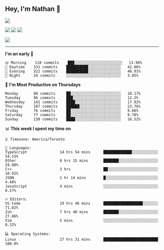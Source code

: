 ## Hey, I'm Nathan 👋

![](https://visitor-badge.laobi.icu/badge?page_id=nathan13888.visiter.badge)

[![](https://img.shields.io/badge/OS-Ubuntu-blue?style=flat-square&logo=ubuntu&logoColor=white)](https://en.wikipedia.org/wiki/Linux)
[![](https://img.shields.io/badge/Editor-VSCodeInsiders-blue?style=flat-square&logo=visual-studio-code&logoColor=white)](https://code.visualstudio.com/)
[![](https://img.shields.io/badge/Editor-Neovim-blue?style=flat-square&logo=vim&logoColor=white)](https://github.com/neovim/neovim)

![](https://github-readme-stats.vercel.app/api?username=Nathan13888&show_icons=true&theme=dracula&hide=stars&count_private=true)

---

<!--START_SECTION:waka-->
**I'm an early 🐤** 

```text
🌞 Morning    110 commits    ███░░░░░░░░░░░░░░░░░░░░░░   13.98% 
🌆 Daytime    331 commits    ██████████░░░░░░░░░░░░░░░   42.06% 
🌃 Evening    322 commits    ██████████░░░░░░░░░░░░░░░   40.91% 
🌙 Night      24 commits     ░░░░░░░░░░░░░░░░░░░░░░░░░   3.05%

```
📅 **I'm Most Productive on Thursdays** 

```text
Monday       80 commits     ██░░░░░░░░░░░░░░░░░░░░░░░   10.17% 
Tuesday      96 commits     ███░░░░░░░░░░░░░░░░░░░░░░   12.2% 
Wednesday    141 commits    ████░░░░░░░░░░░░░░░░░░░░░   17.92% 
Thursday     187 commits    ██████░░░░░░░░░░░░░░░░░░░   23.76% 
Friday       76 commits     ██░░░░░░░░░░░░░░░░░░░░░░░   9.66% 
Saturday     77 commits     ██░░░░░░░░░░░░░░░░░░░░░░░   9.78% 
Sunday       130 commits    ████░░░░░░░░░░░░░░░░░░░░░   16.52%

```


📊 **This week I spent my time on** 

```text
⌚︎ Timezone: America/Toronto

💬 Languages: 
TypeScript               14 hrs 54 mins      █████████████░░░░░░░░░░░░   54.15% 
Other                    8 hrs 15 mins       ███████░░░░░░░░░░░░░░░░░░   29.98% 
C++                      3 hrs               ██░░░░░░░░░░░░░░░░░░░░░░░   10.92% 
JSON                     1 hr 14 mins        █░░░░░░░░░░░░░░░░░░░░░░░░   4.48% 
JavaScript               4 mins              ░░░░░░░░░░░░░░░░░░░░░░░░░   0.27%

🔥 Editors: 
VS Code                  19 hrs 46 mins      ██████████████████░░░░░░░   71.82% 
Zsh                      7 hrs 40 mins       ███████░░░░░░░░░░░░░░░░░░   27.86% 
Vim                      5 mins              ░░░░░░░░░░░░░░░░░░░░░░░░░   0.32%

💻 Operating Systems: 
Linux                    27 hrs 31 mins      █████████████████████████   100.0%

```


<!--END_SECTION:waka-->
